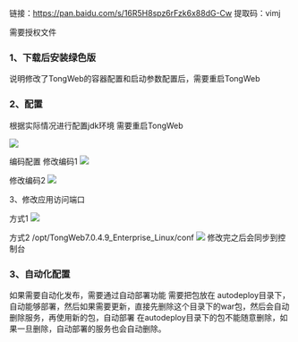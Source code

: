 链接：https://pan.baidu.com/s/16R5H8spz6rFzk6x88dG-Cw 
提取码：vimj

需要授权文件

### 1、下载后安装绿色版


说明修改了TongWeb的容器配置和启动参数配置后，需要重启TongWeb
### 2、配置

根据实际情况进行配置jdk环境
需要重启TongWeb

![](http://images.zlqit.com/bookshell/operator/m_15315f7aed06f9d3c12838e44b3333af_r.png)



编码配置
修改编码1
![](http://images.zlqit.com/bookshell/operator/m_97cb4d01656d7046d8e15339055420c9_r.png)

修改编码2
![](http://images.zlqit.com/bookshell/operator/m_7bf652219da0a9ed50838c7a1b7ede46_r.png)


3、修改应用访问端口

方式1
![](http://images.zlqit.com/bookshell/operator/m_773a2e7776070d89f4a3961ff9464aa7_r.png)

方式2 
/opt/TongWeb7.0.4.9_Enterprise_Linux/conf
![](http://images.zlqit.com/bookshell/operator/m_9d415ec8a20da79a4ee2be05606fecc3_r.png)
修改完之后会同步到控制台


### 3、自动化配置

如果需要自动化发布，需要通过自动部署功能
需要把包放在 autodeploy目录下，自动能够部署，然后如果需要更新，直接先删除这个目录下的war包，然后会自动删除服务，再使用新的包，自动部署
在autodeploy目录下的包不能随意删除，如果一旦删除，自动部署的服务也会自动删除。
